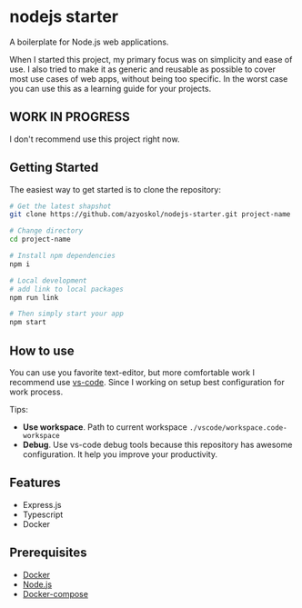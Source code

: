 # nodejs starter

A boilerplate for Node.js web applications.

When I started this project, my primary focus was on simplicity and ease of use. I also tried to make it as generic and reusable as possible to cover most use cases of web apps, without being too specific. In the worst case you can use this as a learning guide for your projects.

## WORK IN PROGRESS

I don't recommend use this project right now.

## Getting Started

The easiest way to get started is to clone the repository:

```bash
# Get the latest shapshot
git clone https://github.com/azyoskol/nodejs-starter.git project-name

# Change directory
cd project-name

# Install npm dependencies
npm i

# Local development
# add link to local packages
npm run link

# Then simply start your app
npm start
```

## How to use

You can use you favorite text-editor, but more comfortable work I recommend use [vs-code](https://code.visualstudio.com/). Since I working on setup best configuration for work process.

Tips:

- **Use workspace**. Path to current workspace `./vscode/workspace.code-workspace`
- **Debug**. Use vs-code debug tools because this repository has awesome configuration. It help you improve your productivity.

## Features

- Express.js
- Typescript
- Docker

## Prerequisites

- [Docker](https://docs.docker.com/install/)
- [Node.js](http://nodejs.org)
- [Docker-compose](https://docs.docker.com/compose/install/)
